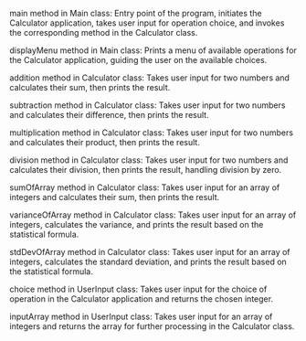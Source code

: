 main method in Main class:
Entry point of the program, initiates the Calculator application, takes user input for operation choice, and invokes the corresponding method in the Calculator class.

displayMenu method in Main class:
Prints a menu of available operations for the Calculator application, guiding the user on the available choices.

addition method in Calculator class:
Takes user input for two numbers and calculates their sum, then prints the result.

subtraction method in Calculator class:
Takes user input for two numbers and calculates their difference, then prints the result.

multiplication method in Calculator class:
Takes user input for two numbers and calculates their product, then prints the result.

division method in Calculator class:
Takes user input for two numbers and calculates their division, then prints the result, handling division by zero.

sumOfArray method in Calculator class:
Takes user input for an array of integers and calculates their sum, then prints the result.

varianceOfArray method in Calculator class:
Takes user input for an array of integers, calculates the variance, and prints the result based on the statistical formula.

stdDevOfArray method in Calculator class:
Takes user input for an array of integers, calculates the standard deviation, and prints the result based on the statistical formula.

choice method in UserInput class:
Takes user input for the choice of operation in the Calculator application and returns the chosen integer.

inputArray method in UserInput class:
Takes user input for an array of integers and returns the array for further processing in the Calculator class.
